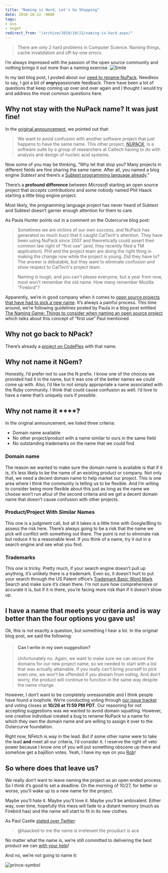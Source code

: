 ```yaml
---
title: "Naming is Hard, Let's Go Shopping"
date: 2010-10-22 -0800
tags:
- oss
- nuget
redirect_from: "/archive/2010/10/21/naming-is-hard.aspx/"
---
```


> There are only 2 hard problems in Computer Science. Naming things,
> cache invalidation and off-by-one errors.

I’m always impressed with the passion of the open source community and
nothing brings it out more than a naming exercise.
![Smile](https://haacked.com/images/haacked_com/WindowsLiveWriter/Naming-is-Hard-Lets-Go-Shopping_7876/wlEmoticon-smile_2.png)

In my last blog post, I posted about our [need to rename
NuPack](https://haacked.com/archive/2010/10/21/renaming-nupack.aspx "Renaming NuPack").
Needless to say, I got a bit of ~~angry~~passionate feedback. There have
been a lot of questions that keep coming up over and over again and I
thought I would try and address the most common questions here.

Why not stay with the NuPack name? It was just fine!
----------------------------------------------------

In the [original
announcement](http://www.outercurve.org/Blogs/EntryId/22/Changing-the-NuPack-Project-Name "Changing the NuPack project name"),
we pointed out that:

> We want to avoid confusion with another software project that just
> happens to have the same name. This other project,
> [NUPACK](http://nupack.org/), is a software suite by a group of
> researchers at Caltech having to do with analysis and design of
> nucleic acid systems.

Now some of you may be thinking, “Why let that stop you? Many projects
in different fields are fine sharing the same name. After all, you named
a blog engine *Subtext* and there’s a [Subtext programming language
already](http://en.wikipedia.org/wiki/Subtext_programming_language "Subtext Programming Language").”

There’s a **profound difference** between *Microsoft* starting an open
source project that *accepts contributions* and some nobody named Phil
Haack starting a little blog engine project.

Most likely, the programming language project has never heard of Subtext
and Subtext doesn’t garner enough attention for them to care.

As Paula Hunter points out in a comment on the Outercurve blog post:

> Sometimes we are victims of our own success, and NuPack has generated
> so much buzz that it caught CalTech's attention. They have been using
> NuPack since 2007 and theoretically could assert their common law
> right of "first use" (and, they recently filed a TM application). Phil
> and the project team are doing the right thing in making the change
> now while the project is young. Did they have to? The answer is
> debatable, but they want to eliminate confusion and show respect to
> CalTech's project team.
>
> Naming is tough, and you can't please everyone, but a year from now,
> most won't remember the old name. How many remember Mozilla
> "Firebird"?

Apparently, we’re in good company when it comes to [open source projects
that have had to pick a new
name](http://www.mozilla.org/projects/firefox/firefox-name-faq.html "Renaming Firefox").
It’s always a painful process. This time around, we’re following
guidelines posted by Paula in a blog post entitled [The Naming Game:
Things to consider when naming an open source
project](http://www.outercurve.org/Blogs/EntryId/21/The-Naming-Game-Things-to-consider-when-naming-an-open-source-project "Things to consider when naming an open source project")
which talks about this concept of “first use” Paul mentioned.

Why not go back to NPack?
-------------------------

There’s already a [project on
CodePlex](http://npack.codeplex.com/ "nPack") with that name.

Why not name it NGem?
---------------------

Honestly, I’d prefer not to use the N prefix. I know one of the choices
we provided had it in the name, but it was one of the better names we
could come up with. Also, I’d like to not simply appropriate a name
associated with the Ruby community. I think that could cause confusion
as well. I’d love to have a name that’s uniquely ours if possible.

Why not name it \*\*\*\*?
-------------------------

In the original announcement, we listed three criteria:

-   Domain name available
-   No other project/product with a name similar to ours in the same
    field
-   No outstanding trademarks on the name that we could find

### Domain name

The reason we wanted to make sure the domain name is available is that
if it is, it’s less likely to be the name of an existing product or
company. Not only that, we need a decent domain name to help market our
project. This is one area where I think the community is telling us to
be flexible. And I’m willing to consider being more flexible about this
just as long as the name we choose won’t run afoul of the second
criteria and we get a decent domain name that doesn’t cause confusion
with other projects.

### Product/Project With Similar Names

This one is a judgment call, but all it takes is a little time with
Google/Bing to assess the risk here. There’s always going to be a risk
that the name we pick will conflict with something out there. The point
is not to eliminate risk but reduce it to a reasonable level. If you
think of a name, try it out in a search engine and see what you find.

### Trademarks

This one is tricky. Pretty much, if your search engine doesn’t pull up
anything, it’s unlikely there is a trademark. Even so, it doesn’t hurt
to put your search through the US Patent office’s [Trademark Basic Word
Mark](http://tess2.uspto.gov/bin/gate.exe?f=searchss&state=4001:qe5d8t.1.1 "Trademark Electronic Search System (TESS)")
Search and make sure it’s clean there. I’m not sure how comprehensive or
accurate it is, but if it is there, you’re facing more risk than if it
doesn’t show up.

I have a name that meets your criteria and is way better than the four options you gave us!
-------------------------------------------------------------------------------------------

Ok, this is not exactly a question, but something I hear a lot. In the
original blog post, we said the following:

> #### Can I write in my own suggestion?
>
> Unfortunately no. Again, we want to make sure we can secure the
> domains for our new project name, so we needed to start with a list
> that was actually attainable. If you really can’t bring yourself to
> pick even one, we won’t be offended if you abstain from voting. And
> don’t worry, the product will continue to function in the same way
> despite the name change.

However, I don’t want to be completely unreasonable and I think people
have found a loophole. We’re conducting voting through [our issue
tracker](http://nupack.codeplex.com/workitem/list/basic "NuPack Issue Tracker")
and voting closes at **10/26 at 11:59 PM PDT**. Our reasoning for not
accepting suggestions was we wanted to avoid domain squatting. However,
one creative individual created a bug to rename NuPack to a name for
which they own the domain name and are willing to assign it over to the
Outercurve foundation.

Right now, NFetch is way in the lead. But if some other name were to
take the lead **and** meet all our criteria, I’d consider it. I reserve
the right of veto power because I know one of you will put something
obscene up there and somehow get a bajillion votes. Yeah, I have my eye
on you [Rob](http://blog.wekeroad.com/ "Rob Conery's Blog")!

So where does that leave us?
----------------------------

We really don’t want to leave naming the project as an open ended
process. So I think it’s good to set a deadline. On the morning of
10/27, for better or worse, you’ll wake up to a new name for the
project.

Maybe you’ll hate it. Maybe you’ll love it. Maybe you’ll be ambivalent.
Either way, over time, hopefully this mess will fade to a distant memory
(much as Firebird has) and the name will start to fit in its new
clothes.

As Paul Castle [stated over
Twitter](http://twitter.com/SleeperPService/status/28384103154 "Paul Castle tweet"):

> @haacked to me the name is irrelevant the prouduct is ace

No matter what the name is, we’re still committed to delivering the best
product we can [with your
help](http://nupack.codeplex.com/documentation?title=Contributing%20to%20NuPack "Contributing to NuPack")!

And no, we’re not going to name it:

![prince-symbol](https://haacked.com/images/haacked_com/WindowsLiveWriter/Naming-is-Hard-Lets-Go-Shopping_7876/prince-symbol_84a96c0e-8bf9-4fa2-a82d-9a46970810d9.jpg "prince-symbol")

